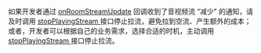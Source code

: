 <div class="mk-warning">

如果开发者通过 [onRoomStreamUpdate](@onRoomStreamUpdate) 回调收到了音视频流 “减少” 的通知，请及时调用 [stopPlayingStream ](@stopPlayingStream) 接口停止拉流，避免拉到空流、产生额外的成本；或者，开发者可以根据自己的业务需求，选择合适的时机，主动调用 [stopPlayingStream ](@stopPlayingStream) 接口停止拉流。
</div>
